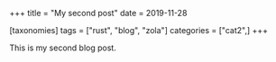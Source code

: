 +++
title = "My second post"
date = 2019-11-28

[taxonomies]
tags = ["rust", "blog", "zola"]
categories = ["cat2",]
+++

This is my second blog post.